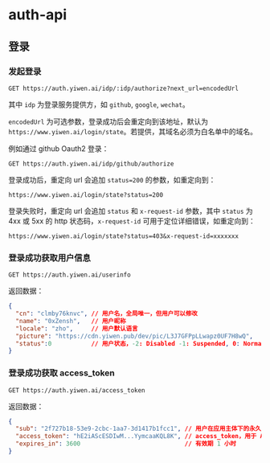# auth-api

## 登录

### 发起登录
`GET https://auth.yiwen.ai/idp/:idp/authorize?next_url=encodedUrl`

其中 `idp` 为登录服务提供方，如 `github`, `google`, `wechat`。

`encodedUrl` 为可选参数，登录成功后会重定向到该地址，默认为 `https://www.yiwen.ai/login/state`。若提供，其域名必须为白名单中的域名。

例如通过 github Oauth2 登录：
```
GET https://auth.yiwen.ai/idp/github/authorize
```

登录成功后，重定向 url 会追加 `status=200` 的参数，如重定向到：
```
https://www.yiwen.ai/login/state?status=200
```

登录失败时，重定向 url 会追加 `status` 和 `x-request-id` 参数，其中 `status` 为 4xx 或 5xx 的 http 状态码，`x-request-id` 可用于定位详细错误，如重定向到：
```
https://www.yiwen.ai/login/state?status=403&x-request-id=xxxxxxx
```

### 登录成功获取用户信息
`GET https://auth.yiwen.ai/userinfo`

返回数据：
```json
{
  "cn": "clmby76knvc", // 用户名，全局唯一，但用户可以修改
  "name": "0xZensh",   // 用户昵称
  "locale": "zho",     // 用户默认语言
  "picture": "https://cdn.yiwen.pub/dev/pic/L3J7GFPpLLwapz0UF7H8wQ",
  "status":0           // 用户状态，-2: Disabled -1: Suspended, 0: Normal, 1: Verified, 2: Protected
}
```

### 登录成功获取 access_token
`GET https://auth.yiwen.ai/access_token`

返回数据：
```json
{
  "sub": "2f727b18-53e9-2cbc-1aa7-3d1417b1fcc1", // 用户在应用主体下的永久唯一标识，不同应用主体下 sub 不同
  "access_token": "hE2iAScESDIwM...YymcaaKQL8K", // access_token，用于 API 调用
  "expires_in": 3600                             // 有效期 1 小时
}
```
